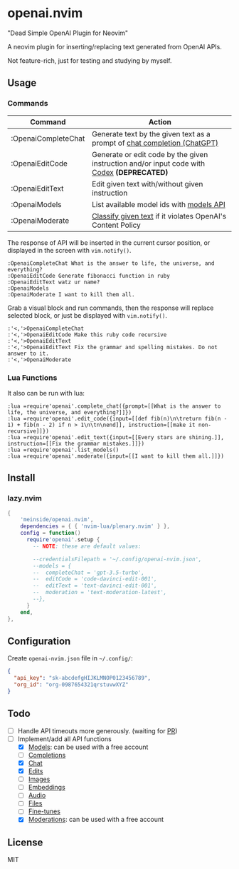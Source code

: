 # openai.nvim

"Dead Simple OpenAI Plugin for Neovim"

A neovim plugin for inserting/replacing text generated from OpenAI APIs.

Not feature-rich, just for testing and studying by myself.

## Usage

### Commands

| Command | Action |
| --- | --- |
| :OpenaiCompleteChat | Generate text by the given text as a prompt of [chat completion (ChatGPT)](https://platform.openai.com/docs/guides/chat) |
| :OpenaiEditCode | Generate or edit code by the given instruction and/or input code with [Codex](https://platform.openai.com/docs/models/codex) **(DEPRECATED)** |
| :OpenaiEditText | Edit given text with/without given instruction |
| :OpenaiModels | List available model ids with [models API](https://platform.openai.com/docs/api-reference/models/retrieve) |
| :OpenaiModerate | [Classify given text](https://platform.openai.com/docs/api-reference/moderations/create) if it violates OpenAI's Content Policy |

The response of API will be inserted in the current cursor position, or displayed in the screen with `vim.notify()`.

```vim
:OpenaiCompleteChat What is the answer to life, the universe, and everything?
:OpenaiEditCode Generate fibonacci function in ruby
:OpenaiEditText watz ur name?
:OpenaiModels
:OpenaiModerate I want to kill them all.
```

Grab a visual block and run commands, then the response will replace selected block, or just be displayed with `vim.notify()`.

```vim
:'<,'>OpenaiCompleteChat
:'<,'>OpenaiEditCode Make this ruby code recursive
:'<,'>OpenaiEditText
:'<,'>OpenaiEditText Fix the grammar and spelling mistakes. Do not answer to it.
:'<,'>OpenaiModerate
```

### Lua Functions

It also can be run with lua:

```vim
:lua =require'openai'.complete_chat({prompt=[[What is the answer to life, the universe, and everything?]]})
:lua =require'openai'.edit_code({input=[[def fib(n)\n\treturn fib(n - 1) + fib(n - 2) if n > 1\n\tn\nend]], instruction=[[make it non-recursive]]})
:lua =require'openai'.edit_text({input=[[Every stars are shining.]], instruction=[[Fix the grammar mistakes.]]})
:lua =require'openai'.list_models()
:lua =require'openai'.moderate({input=[[I want to kill them all.]]})
```

## Install

### lazy.nvim

```lua
{
    'meinside/openai.nvim',
    dependencies = { { 'nvim-lua/plenary.nvim' } },
    config = function()
      require'openai'.setup {
        -- NOTE: these are default values:

        --credentialsFilepath = '~/.config/openai-nvim.json',
        --models = {
        --  completeChat = 'gpt-3.5-turbo',
        --  editCode = 'code-davinci-edit-001',
        --  editText = 'text-davinci-edit-001',
        --  moderation = 'text-moderation-latest',
        --},
      }
    end,
},
```

## Configuration

Create `openai-nvim.json` file in `~/.config/`:

```json
{
  "api_key": "sk-abcdefgHIJKLMNOP0123456789",
  "org_id": "org-0987654321qrstuvwXYZ"
}
```

## Todo

- [ ] Handle API timeouts more generously. (waiting for [PR](https://github.com/nvim-lua/plenary.nvim/pull/475))
- [ ] Implement/add all API functions
  - [X] [Models](https://platform.openai.com/docs/api-reference/models): can be used with a free account
  - [ ] [Completions](https://platform.openai.com/docs/api-reference/completions)
  - [X] [Chat](https://platform.openai.com/docs/api-reference/chat)
  - [X] [Edits](https://platform.openai.com/docs/api-reference/edits)
  - [ ] [Images](https://platform.openai.com/docs/api-reference/images)
  - [ ] [Embeddings](https://platform.openai.com/docs/api-reference/embeddings)
  - [ ] [Audio](https://platform.openai.com/docs/api-reference/audio)
  - [ ] [Files](https://platform.openai.com/docs/api-reference/files)
  - [ ] [Fine-tunes](https://platform.openai.com/docs/api-reference/fine-tunes)
  - [X] [Moderations](https://platform.openai.com/docs/api-reference/moderations): can be used with a free account

## License

MIT

